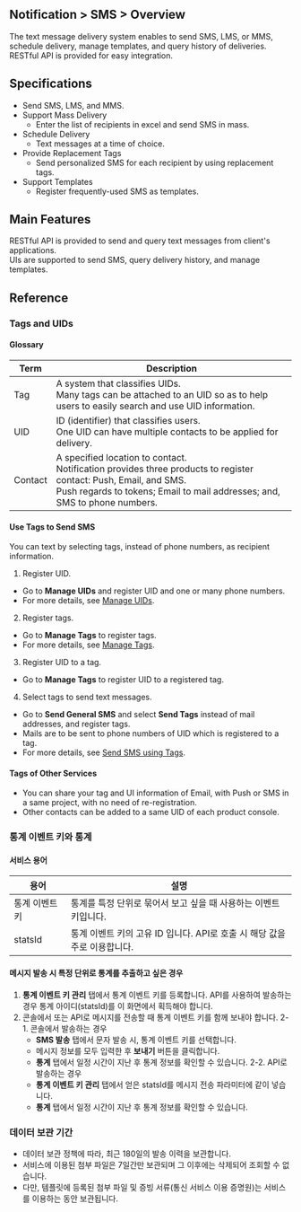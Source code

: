 ## Notification > SMS > Overview 

The text message delivery system enables to send SMS, LMS, or MMS, schedule delivery, manage templates, and query history of deliveries. 
RESTful API is provided for easy integration. 

## Specifications 

- Send SMS, LMS, and MMS. 
- Support Mass Delivery 
  - Enter the list of recipients in excel and send SMS in mass. 
- Schedule Delivery 
  -	Text messages at a time of choice. 
- Provide Replacement Tags 
  -	Send personalized SMS for each recipient by using replacement tags. 
- Support Templates
  - Register frequently-used SMS as templates. 

## Main Features 

RESTful API is provided to send and query text messages from client's applications.   
UIs are supported to send SMS, query delivery history, and manage templates. 


## Reference 

<span id='tag-uid'></span>
### Tags and UIDs

#### Glossary
| Term    | Description                                                  |
| ------- | ------------------------------------------------------------ |
| Tag     | A system that classifies UIDs. <br>Many tags can be attached to an UID so as to help users to easily search and use UID information. |
| UID     | ID (identifier) that classifies users. <br>One UID can have multiple contacts to be applied for delivery. |
| Contact | A specified location to contact. <br>Notification provides three products to register contact: Push, Email, and SMS. <br>Push regards to tokens; Email to mail addresses; and, SMS to phone numbers. |

#### Use Tags to Send SMS 
You can text by selecting tags, instead of phone numbers, as recipient information. 

1. Register UID.

* Go to **Manage UIDs** and register UID and one or many phone numbers. 
* For more details, see [Manage UIDs](./console-guide/#uid).

2. Register tags.

* Go to **Manage Tags** to register tags. 
* For more details, see [Manage Tags](./console-guide/#_15).

3. Register UID to a tag. 

* Go to **Manage Tags** to register UID to a registered tag. 

4. Select tags to send text messages. 

* Go to **Send General SMS** and select **Send Tags** instead of mail addresses, and register tags.
* Mails are to be sent to phone numbers of UID which is registered to a tag. 
* For more details, see [Send SMS using Tags](./console-guide/#_8).

#### Tags of Other Services 
* You can share your tag and UI information of Email, with Push or SMS in a same project, with no need of re-registration. 
* Other contacts can be added to a same UID of each product console. 

### 통계 이벤트 키와 통계
#### 서비스 용어
| 용어           | 설명                                       |
| ------------ | ---------------------------------------- |
| 통계 이벤트 키 | 통계를 특정 단위로 묶어서 보고 싶을 때 사용하는 이벤트 키입니다. |
| statsId | 통계 이벤트 키의 고유 ID 입니다. API로 호출 시 해당 값을 주로 이용합니다. |

#### 메시지 발송 시 특정 단위로 통계를 추출하고 싶은 경우
1. **통계 이벤트 키 관리** 탭에서 통계 이벤트 키를 등록합니다. API를 사용하여 발송하는 경우 통계 아이디(statsId)를 이 화면에서 획득해야 합니다.
2. 콘솔에서 또는 API로 메시지를 전송할 때 통계 이벤트 키를 함께 보내야 합니다.
2-1. 콘솔에서 발송하는 경우 
    * **SMS 발송** 탭에서 문자 발송 시, 통계 이벤트 키를 선택합니다.
    * 메시지 정보를 모두 입력한 후 **보내기** 버튼을 클릭합니다.
    * **통계** 탭에서 일정 시간이 지난 후 통계 정보를 확인할 수 있습니다.
2-2. API로 발송하는 경우
    * **통계 이벤트 키 관리** 탭에서 얻은 statsId를 메시지 전송 파라미터에 같이 넣습니다.
    * **통계** 탭에서 일정 시간이 지난 후 통계 정보를 확인할 수 있습니다.

### 데이터 보관 기간
* 데이터 보관 정책에 따라, 최근 180일의 발송 이력을 보관합니다.
* 서비스에 이용된 첨부 파일은 7일간만 보관되며 그 이후에는 삭제되어 조회할 수 없습니다.
* 다만, 템플릿에 등록된 첨부 파일 및 증빙 서류(통신 서비스 이용 증명원)는 서비스를 이용하는 동안 보관됩니다.